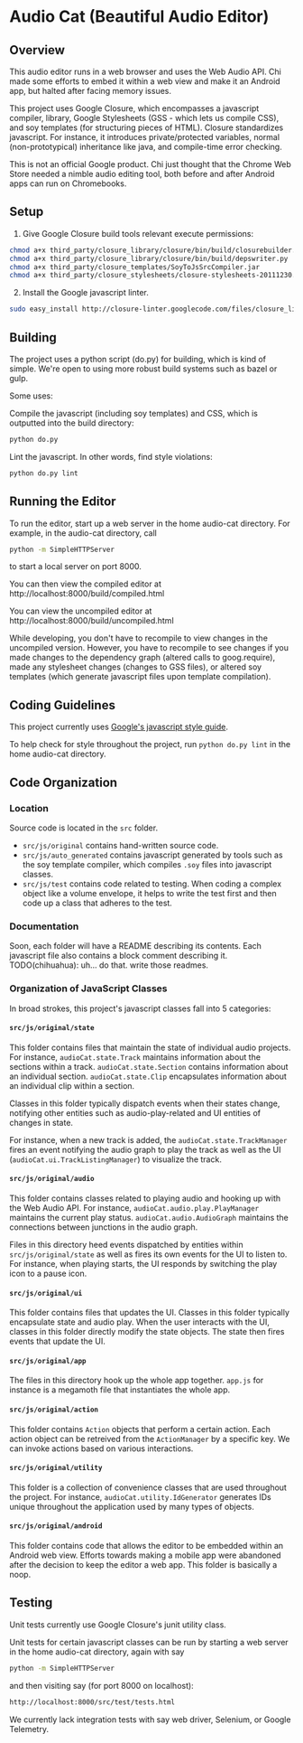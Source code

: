 # Audio Cat (Beautiful Audio Editor)

## Overview

This audio editor runs in a web browser and uses the Web Audio API. Chi
made some efforts to embed it within a web view and make it an Android
app, but halted after facing memory issues.

This project uses Google Closure, which encompasses a javascript compiler,
library, Google Stylesheets (GSS - which lets us compile CSS), and soy templates
(for structuring pieces of HTML). Closure standardizes javascript. For instance,
it introduces private/protected variables, normal (non-prototypical)
inheritance like java, and compile-time error checking.

This is not an official Google product. Chi just thought that the Chrome Web
Store needed a nimble audio editing tool, both before and after Android apps can
run on Chromebooks.

## Setup
1. Give Google Closure build tools relevant execute permissions:

```bash
chmod a+x third_party/closure_library/closure/bin/build/closurebuilder.py
chmod a+x third_party/closure_library/closure/bin/build/depswriter.py
chmod a+x third_party/closure_templates/SoyToJsSrcCompiler.jar
chmod a+x third_party/closure_stylesheets/closure-stylesheets-20111230.jar
```

2. Install the Google javascript linter.

```bash
sudo easy_install http://closure-linter.googlecode.com/files/closure_linter-latest.tar.gz
```

## Building

The project uses a python script (do.py) for building, which is kind of simple.
We're open to using more robust build systems such as bazel or gulp.

Some uses:

Compile the javascript (including soy templates) and CSS, which is outputted into the build directory:

```bash
python do.py
```

Lint the javascript. In other words, find style violations:

```bash
python do.py lint
```

## Running the Editor

To run the editor, start up a web server in the home audio-cat directory.
For example, in the audio-cat directory, call

```bash
python -m SimpleHTTPServer
```

to start a local server on port 8000.

You can then view the compiled editor at http://localhost:8000/build/compiled.html

You can view the uncompiled editor at http://localhost:8000/build/uncompiled.html

While developing, you don't have to recompile to view changes in the uncompiled version.
However, you have to recompile to see changes if you made changes to the dependency graph (altered calls to goog.require),
made any stylesheet changes (changes to GSS files), or altered soy templates (which generate javascript files upon template compilation).

## Coding Guidelines

This project currently uses [Google's javascript style guide](https://google-styleguide.googlecode.com/svn/trunk/javascriptguide.xml).

To help check for style throughout the project, run `python do.py lint` in the home audio-cat directory.

## Code Organization

### Location

Source code is located in the `src` folder.

* `src/js/original` contains hand-written source code.
* `src/js/auto_generated` contains javascript generated by tools such as the soy template compiler, which compiles `.soy` files into javascript classes.
* `src/js/test` contains code related to testing. When coding a complex object like a volume envelope, it helps to write the test first and then code up a class that adheres to the test.

### Documentation

Soon, each folder will have a README describing its contents. Each javascript file also contains a block comment describing it.
TODO(chihuahua): uh... do that. write those readmes.

### Organization of JavaScript Classes

In broad strokes, this project's javascript classes fall into 5 categories:

#### `src/js/original/state`

This folder contains files that maintain the state of individual audio projects.
For instance, `audioCat.state.Track` maintains information about the sections within
a track. `audioCat.state.Section` contains information about an individual section.
`audioCat.state.Clip` encapsulates information about an individual clip within a section.

Classes in this folder typically dispatch events when their states change, notifying
other entities such as audio-play-related and UI entities of changes in state.

For instance, when a new track is added, the `audioCat.state.TrackManager` fires an event
notifying the audio graph to play the track as well as the UI (`audioCat.ui.TrackListingManager`)
to visualize the track.

#### `src/js/original/audio`

This folder contains classes related to playing audio and hooking up with the
Web Audio API. For instance, `audioCat.audio.play.PlayManager` maintains the
current play status. `audioCat.audio.AudioGraph` maintains the connections
between junctions in the audio graph.

Files in this directory heed events dispatched by entities within `src/js/original/state`
as well as fires its own events for the UI to listen to. For instance, when
playing starts, the UI responds by switching the play icon to a pause icon.

#### `src/js/original/ui`

This folder contains files that updates the UI. Classes in this folder typically
encapsulate state and audio play. When the user interacts with the UI, classes in
this folder directly modify the state objects. The state then fires events that update
the UI.

#### `src/js/original/app`

The files in this directory hook up the whole app together. `app.js` for instance
is a megamoth file that instantiates the whole app.

#### `src/js/original/action`

This folder contains `Action` objects that perform a certain action. Each action object can be retreived from the `ActionManager` by a specific key. We can invoke actions based on various interactions.

#### `src/js/original/utility`

This folder is a collection of convenience classes that are used throughout the
project. For instance, `audioCat.utility.IdGenerator` generates IDs unique
throughout the application used by many types of objects.

#### `src/js/original/android`

This folder contains code that allows the editor to be embedded within an Android web view. Efforts towards making a mobile app were abandoned after the decision to keep the editor a web app. This folder is basically a noop.

## Testing

Unit tests currently use Google Closure's junit utility class.

Unit tests for certain javascript classes can be run by starting a web server
in the home audio-cat directory, again with say

```bash
python -m SimpleHTTPServer
```

and then visiting say (for port 8000 on localhost):

```bash
http://localhost:8000/src/test/tests.html
```

We currently lack integration tests with say web driver, Selenium, or Google
Telemetry.
